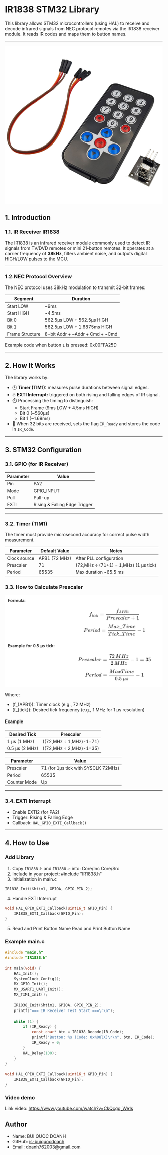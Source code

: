 # IR1838 STM32 Library

This library allows STM32 microcontrollers (using HAL) to receive and decode infrared signals from NEC protocol remotes via the IR1838 receiver module. It reads IR codes and maps them to button names.

---
![](https://github.com/is-buiquocdoanh/IR1838-Library/blob/main/Media/module-thu-hong-ngoai-remote-ir1838.jpg)
## 1. Introduction

### 1.1. IR Receiver IR1838
The IR1838 is an infrared receiver module commonly used to detect IR signals from TV/DVD remotes or mini 21-button remotes. It operates at a carrier frequency of **38kHz**, filters ambient noise, and outputs digital HIGH/LOW pulses to the MCU.

---

### 1.2.NEC Protocol Overview
The NEC protocol uses 38kHz modulation to transmit 32-bit frames:

| Segment         | Duration          |
|------------------|--------------------|
| Start LOW        | ~9ms               |
| Start HIGH       | ~4.5ms             |
| Bit 0            | 562.5µs LOW + 562.5µs HIGH |
| Bit 1            | 562.5µs LOW + 1.6875ms HIGH |
| Frame Structure  | 8-bit Addr + ~Addr + Cmd + ~Cmd |

Example code when button `1` is pressed: 0x00FFA25D


---

## 2. How It Works

The library works by:
- 🕑 **Timer (TIM1):** measures pulse durations between signal edges.
- 🔥 **EXTI Interrupt:** triggered on both rising and falling edges of IR signal.
- ⏱️ Processing the timing to distinguish:
  - Start Frame (9ms LOW + 4.5ms HIGH)
  - Bit 0 (~560µs)
  - Bit 1 (~1.69ms)
- 📝 When 32 bits are received, sets the flag `IR_Ready` and stores the code in `IR_Code`.

---

## 3. STM32 Configuration

### 3.1. GPIO (for IR Receiver)
| Parameter     | Value              |
|---------------|---------------------|
| Pin           | PA2                |
| Mode          | GPIO_INPUT         |
| Pull          | Pull-up            |
| EXTI          | Rising & Falling Edge Trigger |

---

### 3.2. Timer (TIM1)
The timer must provide microsecond accuracy for correct pulse width measurement.

| Parameter     | Default Value        | Notes                                 |
|---------------|----------------------|---------------------------------------|
| Clock source  | APB1 (72 MHz)        | After PLL configuration              |
| Prescaler     | 71                   | \(72\,MHz ÷ (71+1) = 1\,MHz\) (1 µs tick)|
| Period        | 65535                | Max duration ~65.5 ms                |

### 3.3. How to Calculate Prescaler

![image1](https://github.com/is-buiquocdoanh/IR1838-Library/blob/main/Media/fomula.png)


Where:
- \(f_{APB1}\): Timer clock (e.g., 72 MHz)
- \(f_{tick}\): Desired tick frequency (e.g., 1 MHz for 1 µs resolution)

#### Example

| Desired Tick | Prescaler               |
|--------------|--------------------------|
| 1 µs (1 MHz) | \((72\,MHz ÷ 1\,MHz)-1=71\)|
| 0.5 µs (2 MHz)| \((72\,MHz ÷ 2\,MHz)-1=35\)|

| Parameter           | Value           |
|---------------------|------------------|
| Prescaler           | 71 (for 1µs tick with SYSCLK 72MHz) |
| Period              | 65535            |
| Counter Mode        | Up               |

---

### 3.4. EXTI Interrupt
- Enable EXTI2 (for PA2)
- Trigger: Rising & Falling Edge
- Callback: `HAL_GPIO_EXTI_Callback()`

---

## 4. How to Use

### Add Library
1. Copy `IR1838.h` and `IR1838.c` into:
Core/Inc
Core/Src
2. Include in your project:
#include "IR1838.h"
3.  Initialization in main.c
```c
IR1838_Init(&htim1, GPIOA, GPIO_PIN_2);
```
4. Handle EXTI Interrupt
```c
void HAL_GPIO_EXTI_Callback(uint16_t GPIO_Pin) {
    IR1838_EXTI_Callback(GPIO_Pin);
}
```
5. Read and Print Button Name
Read and Print Button Name

### Example main.c
```c
#include "main.h"
#include "IR1838.h"

int main(void) {
    HAL_Init();
    SystemClock_Config();
    MX_GPIO_Init();
    MX_USART1_UART_Init();
    MX_TIM1_Init();

    IR1838_Init(&htim1, GPIOA, GPIO_PIN_2);
    printf("=== IR Receiver Test Start ===\r\n");

    while (1) {
        if (IR_Ready) {
            const char* btn = IR1838_Decode(IR_Code);
            printf("Button: %s (Code: 0x%08lX)\r\n", btn, IR_Code);
            IR_Ready = 0;
        }
        HAL_Delay(100);
    }
}

void HAL_GPIO_EXTI_Callback(uint16_t GPIO_Pin) {
    IR1838_EXTI_Callback(GPIO_Pin);
}
```
### Video demo
Link video: https://www.youtube.com/watch?v=CkQcgg_We1s

## Author
- Name: BUI QUOC DOANH
- GitHub: [is-buiquocdoanh](https://github.com/is-buiquocdoanh)
- Email: doanh762003@gmail.com
